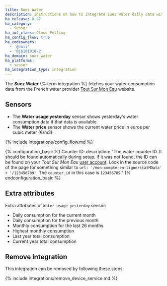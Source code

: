 ```yaml
---
title: Suez Water
description: Instructions on how to integrate Suez Water daily data within Home Assistant.
ha_release: 0.97
ha_category:
  - Sensor
ha_iot_class: Cloud Polling
ha_config_flow: true
ha_codeowners:
  - '@ooii'
  - '@jb101010-2'
ha_domain: suez_water
ha_platforms:
  - sensor
ha_integration_type: integration
---
```


The **Suez Water** {% term integration %} fetches your water consumption data from the French water provider [Tout Sur Mon Eau](https://www.toutsurmoneau.fr) website.

## Sensors

- The **Water usage yesterday** sensor shows yesterday's water consumption data if that data is available.
- The **Water price** sensor shows the current water price in euros per cubic meter (€/m3).

{% include integrations/config_flow.md %}

{% configuration_basic %}
Counter ID:
  description: "The water counter ID. It should be found automatically during setup. If it was not found, the ID can be found on your _Tout Sur Mon Eau_ [user account](https://www.toutsurmoneau.fr/mon-compte-en-ligne/historique-de-consommation-tr). Look in the source code of the page for something similar to `url: '/mon-compte-en-ligne/statMData' + '/123456789'`. The `counter_id` in this case is `123456789`."
{% endconfiguration_basic %}

## Extra attributes

Extra attributes of `Water usage yesterday` sensor:

- Daily consumption for the current month
- Daily consumption for the previous month
- Monthly consumption for the last 26 months
- Highest monthly consumption
- Last year total consumption
- Current year total consumption

## Remove integration

This integration can be removed by following these steps:

{% include integrations/remove_device_service.md %}
